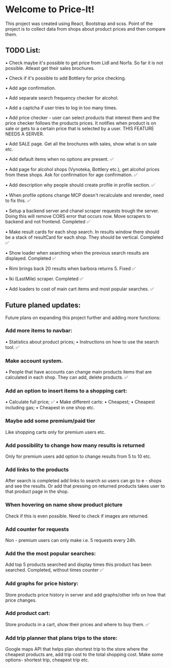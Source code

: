 # Welcome to Price-It!

This project was created using React, Bootstrap and scss.
Point of the project is to collect data from shops about product prices and then compare them.

## TODO List:

• Check maybe it's possible to get price from Lidl and Norfa. So far it is not possible. Atleast get their sales brochures.

• Check if it's possible to add Bottlery for price checking.

• Add age confirmation.

• Add separate search frequency checker for alcohol.

• Add a captcha if user tries to log in too many times.

• Add price checker - user can select products that interest them and the price checker follows the products prices. It notifies when product is on sale or gets to a certain price that is selected by a user. THIS FEATURE NEEDS A SERVER.

• Add SALE page. Get all the brochures with sales, show what is on sale etc.

• Add default items when no options are present. ✅

• Add page for alcohol shops (Vynoteka, Bottlery etc.), get alcohol prices from these shops. Ask for confirmation for age confirmation. ✅

• Add description why people should create profile in profile section. ✅

• When profile options change MCP doesn't recalculate and rerender, need to fix this. ✅

• Setup a backend server and chanel scraper requests trough the server. Doing this will remove CORS error that occurs now. Move scrapers to backend and not frontend. Completed ✅

• Make result cards for each shop search. In results window there should be a stack of resultCard for each shop. They should be vertical. Completed ✅

• Show loader when searching when the previous search results are displayed. Completed ✅

• Rimi brings back 20 results when barbora returns 5. Fixed ✅

• Iki (LastMile) scraper. Completed ✅

• Add loaders to cost of main cart items and most popular searches. ✅

## Future planed updates:

Future plans on expanding this project further and adding more functions:

### Add more items to navbar:

• Statistics about product prices;
• Instructions on how to use the search tool. ✅

### Make account system.

• People that have accounts can change main products items that are calculated in each shop. They can add, delete products. ✅

### Add an option to insert items to a shopping cart:

• Calculate full price; ✅
• Make different carts:
• Cheapest;
• Cheapest including gas;
• Cheapest in one shop etc.

### Maybe add some premium/paid tier

Like shopping carts only for premium users etc.

### Add possibility to change how many results is returned

Only for premium users add option to change results from 5 to 10 etc.

### Add links to the products

After search is completed add links to search so users can go to e - shops and see the results. Or add that pressing on returned products takes user to that product page in the shop.

### When hovering on name show product picture

Check if this is even possible. Need to check if images are returned.

### Add counter for requests

Non - premium users can only make i.e. 5 requests every 24h.

### Add the the most popular searches:

Add top 5 products searched and display times this product has been searched. Completed, without times counter ✅

### Add graphs for price history:

Store products price history in server and add graphs/other info on how that price changes.

### Add product cart:

Store products in a cart, show their prices and where to buy them. ✅

### Add trip planner that plans trips to the store:

Google maps API that helps plan shortest trip to the store where the cheapest products are, add trip cost to the total shopping cost. Make some options- shortest trip, cheapest trip etc.
